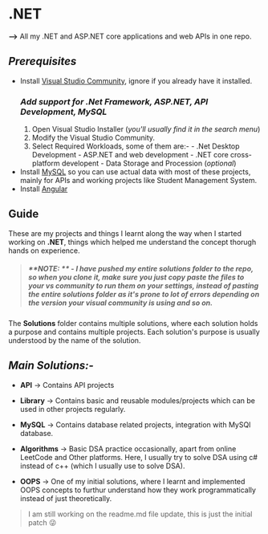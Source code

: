 # **.NET**
 **-->**  All my .NET and ASP.NET core applications and web APIs in one repo.

 ## ***Prerequisites***
 - Install [Visual Studio Community](https://visualstudio.microsoft.com/vs/community), ignore if you already have it installed.
    ### ***Add support for .Net Framework, ASP.NET, API Development, MySQL***
    1. Open Visual Studio Installer (*you'll usually find it in the search menu*) 
    2. Modify the Visual Studio Community.
    3. Select Required Workloads, some of them are:-
            - .Net Desktop Development
            - ASP.NET and web development
            - .NET core cross-platform developent
            - Data Storage and Procession (*optional*)
 - Install [MySQL](https://www.mysql.com/products/workbench/) so you can use actual data with most of these projects, mainly for APIs and working projects like Student Management System.
 - Install [Angular](https://v17.angular.io/guide/setup-local)      
## **Guide**
 These are my projects and things I learnt along the way when I started working on **.NET**, 
 things which helped me understand the concept thorugh hands on experience.

 > ##### **NOTE: ** - *I have pushed my entire solutions folder to the repo, so when you clone it, make sure you just copy paste the files to your vs community to run them on your settings, instead of pasting the entire solutions folder as it's prone to lot of errors depending on the version your visual community is using and so on.*

 The **Solutions** folder contains multiple solutions, where each solution holds a purpose and contains multiple projects. 
 Each solution's purpose is usually understood by the name of the solution.
 ## *Main Solutions:-*
 - **API** -> Contains API projects 

 - **Library** -> Contains basic and reusable modules/projects which can be used in other projects regularly. 

- **MySQL** -> Contains database related projects, integration with MySQl database.

- **Algorithms** -> Basic DSA practice occasionally, apart from online LeetCode and Other platforms. Here, I usually try to solve DSA using c# instead of c++ (which I usually use to solve DSA).

- **OOPS** -> One of my initial solutions, where I learnt and implemented OOPS concepts to furthur understand how they work programmatically instead of just theoretically.

> I am still working on the readme.md file update, this is just the initial patch :stuck_out_tongue_winking_eye: